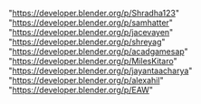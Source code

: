 "https://developer.blender.org/p/Shradha123"
"https://developer.blender.org/p/samhatter"
"https://developer.blender.org/p/jacevayen"
"https://developer.blender.org/p/shreyag"
"https://developer.blender.org/p/acadgamesap"
"https://developer.blender.org/p/MilesKitaro"
"https://developer.blender.org/p/jayantaacharya"
"https://developer.blender.org/p/alexahil"
"https://developer.blender.org/p/EAW"
 
